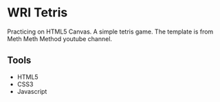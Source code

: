 # WRI Tetris
Practicing on HTML5 Canvas. A simple tetris game.  The template is from Meth Meth Method youtube channel.

## Tools
- HTML5
- CSS3
- Javascript
